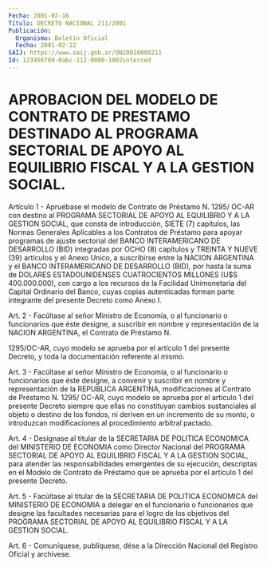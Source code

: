 ```yaml
---
Fecha: 2001-02-16
Título: DECRETO NACIONAL 211/2001
Publicación:
  Organismo: Boletín Oficial
  Fecha: 2001-02-22
SAIJ: https://www.saij.gob.ar/DN20010000211
Id: 123456789-0abc-112-0000-1002soterced
---
```

# APROBACION DEL MODELO DE CONTRATO DE PRESTAMO DESTINADO AL PROGRAMA SECTORIAL DE APOYO AL EQUILIBRIO FISCAL Y A LA GESTION SOCIAL.

<a id="1"></a>
Artículo 1 - Apruébase el modelo de Contrato de Préstamo  N.  1295/ OC-AR con destino al PROGRAMA SECTORIAL DE APOYO AL EQUILIBRIO Y  A LA GESTION SOCIAL, que consta de introducción, SIETE (7) capítulos, las Normas  Generales  Aplicables  a los Contratos de Préstamo para apoyar programas de ajuste sectorial  del  BANCO  INTERAMERICANO DE DESARROLLO  (BID)  integradas por OCHO (8) capítulos  y  TREINTA  Y NUEVE (39) artículos  y  el  Anexo  Unico,  a  suscribirse entre la NACION ARGENTINA y el BANCO INTERAMERICANO DE DESARROLLO (BID), por hasta  la  suma  de DOLARES ESTADOUNIDENSES CUATROCIENTOS  MILLONES (U$S 400.000.000),  con  cargo  a  los  recursos  de  la  Facilidad Unimonetaria  del  Capital  Ordinario  del  Banco,  cuyas    copias autenticadas  forman  parte  integrante  del  presente Decreto como Anexo I.

<a id="2"></a>
Art. 2 - Facúltase al señor Ministro de Economía, o al funcionario o funcionarios que éste designe, a suscribir en nombre y representación de la NACION ARGENTINA, el Contrato  de  Préstamo N.

1295/OC-AR, cuyo modelo se aprueba por el artículo 1 del  presente Decreto, y toda la documentación referente al mismo.

<a id="3"></a>
Art. 3 - Facúltase al señor Ministro de Economía, o al funcionario o funcionarios que éste designe, a convenir y suscribir en nombre y representación    de  la  REPUBLICA  ARGENTINA,  modificaciones  al Contrato de Préstamo  N. 1295/ OC-AR, cuyo modelo se aprueba por el artículo 1 del presente  Decreto  siempre que ellas no constituyan cambios sustanciales al objeto o destino  de los fondos, ni deriven en  un  incremento  de  su monto, o introduzcan  modificaciones  al procedimiento arbitral pactado.

<a id="4"></a>
Art.  4  -  Desígnase al titular  de  la  SECRETARIA  DE  POLITICA ECONOMICA del  MINISTERIO  DE  ECONOMIA  como Director Nacional del PROGRAMA SECTORIAL DE APOYO AL EQUILIBRIO  FISCAL  Y  A  LA GESTION SOCIAL,   para  atender  las  responsabilidades  emergentes  de  su ejecución,  descriptas  en el Modelo de Contrato de Préstamo que se aprueba por el artículo 1 del presente Decreto.

<a id="5"></a>
Art.  5  -  Facúltase al titular  de  la  SECRETARIA  DE  POLITICA ECONOMICA del  MINISTERIO DE ECONOMIA a delegar en el funcionario o funcionarios que designe las facultades necesarias para el logro de los objetivos del  PROGRAMA SECTORIAL DE APOYO AL EQUILIBRIO FISCAL Y A LA GESTION SOCIAL.

<a id="6"></a>
Art. 6 - Comuníquese, publíquese, dése a la Dirección Nacional del Registro Oficial y archívese.